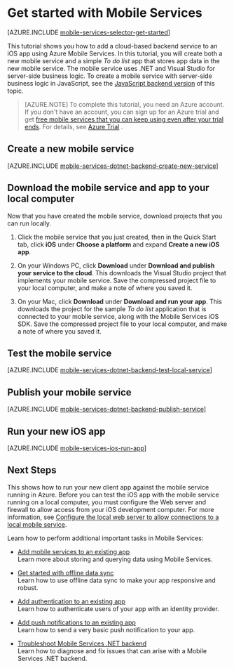 <properties
	pageTitle="Get Started with Azure Mobile Services for iOS apps"
	description="Follow this tutorial to get started using Azure Mobile Services for iOS development."
	services="mobile-services"
	documentationCenter="ios"
	authors="krisragh"
	manager="dwrede"
	editor=""/>

<tags
	ms.service="mobile-services"
	ms.date="10/07/2015"
	wacn.date=""/>

# <a name="getting-started"> </a>Get started with Mobile Services

[AZURE.INCLUDE [mobile-services-selector-get-started](../includes/mobile-services-selector-get-started.md)]
<!-- deleted by customization
&nbsp;

>[AZURE.TIP] If you are new to mobile development using Windows Azure, [get started with Azure Mobile Apps](/documentation/articles/app-service-mobile-dotnet-backend-ios-get-started-preview) instead of Azure Mobile Services; this gives you [additional advantages](/documentation/articles/app-service-mobile-value-prop-migration-from-mobile-services-preview).
-->

This tutorial shows you how to add a cloud-based backend service to an iOS app using Azure Mobile Services. In this tutorial, you will create both a new mobile service and a simple _To do list_ app that stores app data in the new mobile service. The mobile service uses .NET and Visual Studio for server-side business logic. To create a mobile service with server-side business logic in JavaScript, see the [JavaScript backend version] of this topic.

> [AZURE.NOTE] To complete this tutorial, you need an Azure account. If you don't have an account, you can sign up for an Azure trial and get [free mobile services that you can keep using even after your trial ends](/home/features/mobile-services/#price).  For details, see [Azure <!-- deleted by customization Trial](/pricing/1rmb-trial/?WT.mc_id=AE564AB28&amp;returnurl=http%3A%2F%2Fazure.microsoft.com%2Fdocumentation%2Farticles%2Fmobile-services-dotnet-backend-ios-get-started%2F) --><!-- keep by customization: begin --> Trial](/pricing/1rmb-trial/) <!-- keep by customization: end -->.

## <a name="create-new-service"> </a>Create a new mobile service

[AZURE.INCLUDE [mobile-services-dotnet-backend-create-new-service](../includes/mobile-services-dotnet-backend-create-new-service.md)]

## Download the mobile service and app to your local computer

Now that you have created the mobile service, download projects that you can run locally.

1. Click the mobile service that you just created, then in the Quick Start tab, click **iOS** under **Choose a platform** and expand **Create a new iOS app**.

2. On your Windows PC, click **Download** under **Download and publish your service to the cloud**. This downloads the Visual Studio project that implements your mobile service. Save the compressed project file to your local computer, and make a note of where you saved it.

3. On your Mac, click **Download** under **Download and run your app**. This downloads the project for the sample _To do list_ application that is connected to your mobile service, along with the Mobile Services iOS SDK. Save the compressed project file to your local computer, and make a note of where you saved it.

## Test the mobile service

[AZURE.INCLUDE [mobile-services-dotnet-backend-test-local-service](../includes/mobile-services-dotnet-backend-test-local-service.md)]

## Publish your mobile service

[AZURE.INCLUDE [mobile-services-dotnet-backend-publish-service](../includes/mobile-services-dotnet-backend-publish-service.md)]


## Run your new iOS app

[AZURE.INCLUDE [mobile-services-ios-run-app](../includes/mobile-services-ios-run-app.md)]


## <a name="next-steps"> </a>Next Steps

This shows how to run your new client app against the mobile service running in Azure. Before you can test the iOS app with the mobile service running on a local computer, you must configure the Web server and firewall to allow access from your iOS development computer. For more information, see [Configure the local web server to allow connections to a local mobile service](/documentation/articles/mobile-services-dotnet-backend-how-to-configure-iis-express).

Learn how to perform additional important tasks in Mobile Services:

<!-- keep by customization: begin -->
* [Add mobile services to an existing app]
  <br/>Learn more about storing and querying data using Mobile Services.

<!-- keep by customization: end -->
* [Get started with offline data sync]
  <br/>Learn how to use offline data sync to make your app responsive and robust.

* [Add authentication to an existing app]
  <br/>Learn how to authenticate users of your app with an identity provider.

* [Add push notifications to an existing app]
  <br/>Learn how to send a very basic push notification to your app.

* [Troubleshoot Mobile Services .NET backend]
  <br/> Learn how to diagnose and fix issues that can arise with a Mobile Services .NET backend.
<!-- deleted by customization

[AZURE.INCLUDE [app-service-disqus-feedback-slug](../includes/app-service-disqus-feedback-slug.md)]
-->

<!-- Anchors. -->
[Getting started with Mobile Services]:#getting-started
[Create a new mobile service]:#create-new-service
[Define the mobile service instance]:#define-mobile-service-instance
[Next Steps]:#next-steps

<!-- Images. -->
[0]: ./media/mobile-services-dotnet-backend-ios-get-started/mobile-quickstart-completed-ios.png
[1]: ./media/mobile-services-dotnet-backend-ios-get-started/mobile-quickstart-steps-vs.png

[6]: ./media/mobile-services-dotnet-backend-ios-get-started/mobile-portal-quickstart-ios.png
[7]: ./media/mobile-services-dotnet-backend-ios-get-started/mobile-quickstart-steps-ios.png
[8]: ./media/mobile-services-dotnet-backend-ios-get-started/mobile-xcode-project.png

[10]: ./media/mobile-services-dotnet-backend-ios-get-started/mobile-quickstart-startup-ios.png
[11]: ./media/mobile-services-dotnet-backend-ios-get-started/mobile-data-tab.png
[12]: ./media/mobile-services-dotnet-backend-ios-get-started/mobile-data-browse.png


<!-- URLs. -->
<!-- keep by customization: begin -->
[Add mobile services to an existing app]: /documentation/articles/mobile-services-dotnet-backend-ios-get-started-data
<!-- keep by customization: end -->
[Get started with offline data sync]: /documentation/articles/mobile-services-ios-get-started-offline-data
[Add authentication to an existing app]: /documentation/articles/mobile-services-dotnet-backend-ios-get-started-users
[Add push notifications to an existing app]: /documentation/articles/mobile-services-dotnet-backend-ios-get-started-push
[Troubleshoot Mobile Services .NET backend]: /documentation/articles/mobile-services-dotnet-backend-how-to-troubleshoot
[Mobile Services iOS SDK]: https://go.microsoft.com/fwLink/p/?LinkID=266533

[Management Portal]: https://manage.windowsazure.cn/
[XCode]: https://go.microsoft.com/fwLink/p/?LinkID=266532
[JavaScript backend version]: /documentation/articles/mobile-services-ios-get-started
